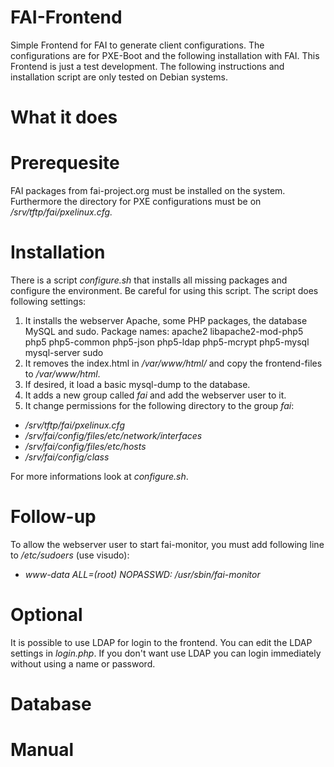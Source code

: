 # FAI-Frontend
Simple Frontend for FAI to generate client configurations. The configurations are for PXE-Boot and the following installation with FAI.
This Frontend is just a test development.
The following instructions and installation script are only tested on Debian systems.

# What it does

# Prerequesite
FAI packages from fai-project.org must be installed on the system. Furthermore the directory for PXE configurations must be on */srv/tftp/fai/pxelinux.cfg.*

# Installation
There is a script *configure.sh* that installs all missing packages and configure the environment. Be careful for using this script. 
The script does following settings:
 1. It installs the webserver Apache, some PHP packages, the database MySQL and sudo.
    Package names: apache2 libapache2-mod-php5 php5 php5-common php5-json php5-ldap php5-mcrypt php5-mysql mysql-server sudo
 2. It removes the index.html in */var/www/html/* and copy the frontend-files to */var/www/html*.
 3. If desired, it load a basic mysql-dump to the database.
 4. It adds a new group called *fai* and add the webserver user to it.
 5. It change permissions for the following directory to the group *fai*:
  * */srv/tftp/fai/pxelinux.cfg*
  * */srv/fai/config/files/etc/network/interfaces*
  * */srv/fai/config/files/etc/hosts*
  * */srv/fai/config/class*
  
For more informations look at *configure.sh*.

# Follow-up
To allow the webserver user to start fai-monitor, you must add following line to */etc/sudoers* (use visudo):
* *www-data ALL=(root) NOPASSWD: /usr/sbin/fai-monitor*

# Optional
It is possible to use LDAP for login to the frontend. You can edit the LDAP settings in *login.php*. If you don't want use LDAP you can login immediately without using a name or password.

# Database 

# Manual

